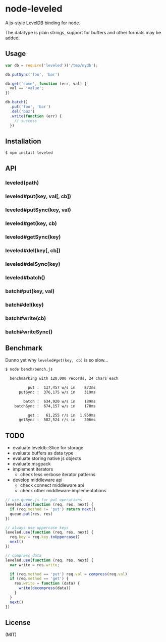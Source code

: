# node-leveled

A js-style LevelDB binding for node.

The datatype is plain strings, support for buffers and other formats may be
added.

## Usage

```javascript
var db = require('leveled')('/tmp/mydb');

db.putSync('foo', 'bar')

db.get('some', function (err, val) {
  val == 'value';
})

db.batch()
  .put('foo', 'bar')
  .del('baz')
  .write(function (err) {
    // success
  })
```

## Installation

```bash
$ npm install leveled
```

## API

### leveled(path)

### leveled#put(key, val[, cb])
### leveled#putSync(key, val)

### leveled#get(key, cb)
### leveled#getSync(key)

### leveled#del(key[, cb])
### leveled#delSync(key)

### leveled#batch()

### batch#put(key, val)
### batch#del(key)

### batch#write(cb)
### batch#writeSync()

## Benchmark

Dunno yet why `leveled#get(key, cb)` is so slow...

```bash
$ node bench/bench.js

  benchmarking with 120,000 records, 24 chars each

          put :  137,457 w/s in    873ms
      putSync :  376,175 w/s in    319ms

        batch :  634,920 w/s in    189ms
    batchSync :  674,157 w/s in    178ms

          get :   61,255 r/s in  1,959ms
      getSync :  582,524 r/s in    206ms

```

## TODO

* evaluate leveldb::Slice for storage
* evaluate buffers as data type
* evaluate storing native js objects
* evaluate msgpack
* implement iterators
  * check less verbose iterator patterns
* develop middleware api
  * check connect middleware api
  * check other middleware implementations

```javascript
// use queue.js for put operations
leveled.use(function (req, res, next) {
  if (req.method != 'put') return next()
  queue.put(res, res)
})
```

```javascript
// always use uppercase keys
leveled.use(function (req, res, next) {
  req.key = req.key.toUppercase()
  next()
})
```

```javascript
// compress data
leveled.use(function (req, res, next) {
  var write = res.write;

  if (req.method == 'put') req.val = compress(req.val)
  if (req.method == 'get') {
    res.write = function (data) {
      write(decompress(data))
    }
  }
  next()
})
```

## License

(MIT)
